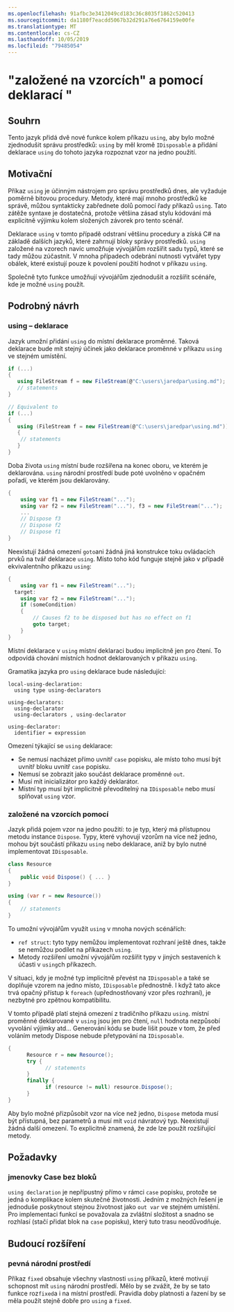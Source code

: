 ```yaml
---
ms.openlocfilehash: 91afbc3e3412049cd183c36c8035f1862c520413
ms.sourcegitcommit: da1180f7eacdd5067b32d291a76e6764159e00fe
ms.translationtype: MT
ms.contentlocale: cs-CZ
ms.lasthandoff: 10/05/2019
ms.locfileid: "79485054"
---
```

# <a name="pattern-based-using-and-using-declarations"></a>"založené na vzorcích" a pomocí deklarací "

## <a name="summary"></a>Souhrn

Tento jazyk přidá dvě nové funkce kolem příkazu `using`, aby bylo možné zjednodušit správu prostředků: `using` by měl kromě `IDisposable` a přidání deklarace `using` do tohoto jazyka rozpoznat vzor na jedno použití.

## <a name="motivation"></a>Motivační

Příkaz `using` je účinným nástrojem pro správu prostředků dnes, ale vyžaduje poměrně bitovou procedury. Metody, které mají mnoho prostředků ke správě, můžou syntakticky zabřednete dolů pomocí řady příkazů `using`. Tato zátěže syntaxe je dostatečná, protože většina zásad stylu kódování má explicitně výjimku kolem složených závorek pro tento scénář. 

Deklarace `using` v tomto případě odstraní většinu procedury a získá C# na základě dalších jazyků, které zahrnují bloky správy prostředků. `using` založené na vzorech navíc umožňuje vývojářům rozšířit sadu typů, které se tady můžou zúčastnit. V mnoha případech odebrání nutnosti vytvářet typy obálek, které existují pouze k povolení použití hodnot v příkazu `using`. 

Společně tyto funkce umožňují vývojářům zjednodušit a rozšířit scénáře, kde je možné `using` použít.

## <a name="detailed-design"></a>Podrobný návrh 

### <a name="using-declaration"></a>using – deklarace

Jazyk umožní přidání `using` do místní deklarace proměnné. Taková deklarace bude mít stejný účinek jako deklarace proměnné v příkazu `using` ve stejném umístění.

```csharp
if (...) 
{ 
   using FileStream f = new FileStream(@"C:\users\jaredpar\using.md");
   // statements
}

// Equivalent to 
if (...) 
{ 
   using (FileStream f = new FileStream(@"C:\users\jaredpar\using.md")) 
   {
    // statements
   }
}
```

Doba života `using` místní bude rozšířena na konec oboru, ve kterém je deklarována. `using` národní prostředí bude poté uvolněno v opačném pořadí, ve kterém jsou deklarovány. 

```csharp
{ 
    using var f1 = new FileStream("...");
    using var f2 = new FileStream("..."), f3 = new FileStream("...");
    ...
    // Dispose f3
    // Dispose f2 
    // Dispose f1
}
```

Neexistují žádná omezení `goto`ani žádná jiná konstrukce toku ovládacích prvků na tvář deklarace `using`. Místo toho kód funguje stejně jako v případě ekvivalentního příkazu `using`:

```csharp
{
    using var f1 = new FileStream("...");
  target:
    using var f2 = new FileStream("...");
    if (someCondition) 
    {
        // Causes f2 to be disposed but has no effect on f1
        goto target;
    }
}
```

Místní deklarace v `using` místní deklaraci budou implicitně jen pro čtení. To odpovídá chování místních hodnot deklarovaných v příkazu `using`. 

Gramatika jazyka pro `using` deklarace bude následující:

```antlr
local-using-declaration:
  using type using-declarators

using-declarators:
  using-declarator
  using-declarators , using-declarator
  
using-declarator:
  identifier = expression
```

Omezení týkající se `using` deklarace:

- Se nemusí nacházet přímo uvnitř `case` popisku, ale místo toho musí být uvnitř bloku uvnitř `case` popisku.
- Nemusí se zobrazit jako součást deklarace proměnné `out`. 
- Musí mít inicializátor pro každý deklarátor.
- Místní typ musí být implicitně převoditelný na `IDisposable` nebo musí splňovat `using` vzor.

### <a name="pattern-based-using"></a>založené na vzorcích pomocí

Jazyk přidá pojem vzor na jedno použití: to je typ, který má přístupnou metodu instance `Dispose`. Typy, které vyhovují vzorům na více než jedno, mohou být součástí příkazu `using` nebo deklarace, aniž by bylo nutné implementovat `IDisposable`. 

```csharp
class Resource
{ 
    public void Dispose() { ... }
}

using (var r = new Resource())
{
    // statements
}
```

To umožní vývojářům využít `using` v mnoha nových scénářích:

- `ref struct`: tyto typy nemůžou implementovat rozhraní ještě dnes, takže se nemůžou podílet na příkazech `using`.
- Metody rozšíření umožní vývojářům rozšířit typy v jiných sestaveních k účasti v `using`ch příkazech.

V situaci, kdy je možné typ implicitně převést na `IDisposable` a také se doplňuje vzorem na jedno místo, `IDisposable` přednostně. I když tato akce trvá opačný přístup k `foreach` (upřednostňovaný vzor přes rozhraní), je nezbytné pro zpětnou kompatibilitu.

V tomto případě platí stejná omezení z tradičního příkazu `using`. místní proměnné deklarované v `using` jsou jen pro čtení, `null` hodnota nezpůsobí vyvolání výjimky atd... Generování kódu se bude lišit pouze v tom, že před voláním metody Dispose nebude přetypování na `IDisposable`.

```csharp
{
      Resource r = new Resource();
      try {
            // statements
      }
      finally {
            if (resource != null) resource.Dispose();
      }
}
```

Aby bylo možné přizpůsobit vzor na více než jedno, `Dispose` metoda musí být přístupná, bez parametrů a musí mít `void` návratový typ. Neexistují žádná další omezení. To explicitně znamená, že zde lze použít rozšiřující metody.

## <a name="considerations"></a>Požadavky

### <a name="case-labels-without-blocks"></a>jmenovky Case bez bloků

`using declaration` je nepřípustný přímo v rámci `case` popisku, protože se jedná o komplikace kolem skutečné životnosti. Jedním z možných řešení je jednoduše poskytnout stejnou životnost jako `out var` ve stejném umístění. Pro implementaci funkcí se považovala za zvláštní složitost a snadno se rozhlasí (stačí přidat blok na `case` popisku), který tuto trasu neodůvodňuje.

## <a name="future-expansions"></a>Budoucí rozšíření

### <a name="fixed-locals"></a>pevná národní prostředí

Příkaz `fixed` obsahuje všechny vlastnosti `using` příkazů, které motivují schopnost mít `using` národní prostředí. Mělo by se zvážit, že by se tato funkce roz`fixed`a i na místní prostředí. Pravidla doby platnosti a řazení by se měla použít stejně dobře pro `using` a `fixed`.
